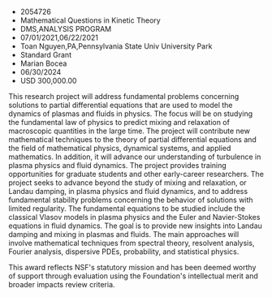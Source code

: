 
* 2054726
* Mathematical Questions in Kinetic Theory
* DMS,ANALYSIS PROGRAM
* 07/01/2021,06/22/2021
* Toan Nguyen,PA,Pennsylvania State Univ University Park
* Standard Grant
* Marian Bocea
* 06/30/2024
* USD 300,000.00

This research project will address fundamental problems concerning solutions to
partial differential equations that are used to model the dynamics of plasmas
and fluids in physics. The focus will be on studying the fundamental law of
physics to predict mixing and relaxation of macroscopic quantities in the large
time. The project will contribute new mathematical techniques to the theory of
partial differential equations and the field of mathematical physics, dynamical
systems, and applied mathematics. In addition, it will advance our understanding
of turbulence in plasma physics and fluid dynamics. The project provides
training opportunities for graduate students and other early-career researchers.
The project seeks to advance beyond the study of mixing and relaxation, or
Landau damping, in plasma physics and fluid dynamics, and to address fundamental
stability problems concerning the behavior of solutions with limited regularity.
The fundamental equations to be studied include the classical Vlasov models in
plasma physics and the Euler and Navier-Stokes equations in fluid dynamics. The
goal is to provide new insights into Landau damping and mixing in plasmas and
fluids. The main approaches will involve mathematical techniques from spectral
theory, resolvent analysis, Fourier analysis, dispersive PDEs, probability, and
statistical physics.

This award reflects NSF's statutory mission and has been deemed worthy of
support through evaluation using the Foundation's intellectual merit and broader
impacts review criteria.
